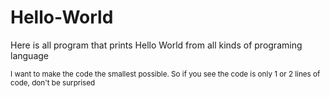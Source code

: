 # Hello-World
Here is all program that prints Hello World from all kinds of programing language

<sub>I want to make the code the smallest possible. So if you see the code is only 1 or 2 lines of code, don't be surprised</sub>
